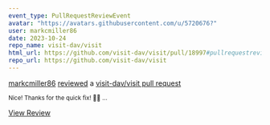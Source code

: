 ```yaml
---
event_type: PullRequestReviewEvent
avatar: "https://avatars.githubusercontent.com/u/5720676?"
user: markcmiller86
date: 2023-10-24
repo_name: visit-dav/visit
html_url: https://github.com/visit-dav/visit/pull/18997#pullrequestreview-1696034544
repo_url: https://github.com/visit-dav/visit
---
```


<a href='https://github.com/markcmiller86' target='_blank'>markcmiller86</a> <a href='https://github.com/visit-dav/visit/pull/18997#pullrequestreview-1696034544' target='_blank'>reviewed</a> a <a href='https://github.com/visit-dav/visit/pull/18997' target='_blank'>visit-dav/visit pull request</a>

<small>Nice! Thanks for the quick fix! 💪🏻 ...</small>

<a href='https://github.com/visit-dav/visit/pull/18997#pullrequestreview-1696034544' target='_blank'>View Review</a>